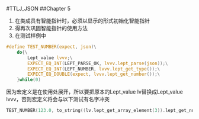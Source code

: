#TTLJ_JSON
##Chapter 5

1. 在类成员有智能指针时，必须以显示的形式初始化智能指针
2. 得再次巩固智能指针的使用方法
3. 在测试样例中
~~~c
#define TEST_NUMBER(expect, json)\
	do{\
		Lept_value lvvv;\
		EXPECT_EQ_INT(LEPT_PARSE_OK, lvvv.lept_parse(json));\
		EXPECT_EQ_INT(LEPT_NUMBER, lvvv.lept_get_type());\
		EXPECT_EQ_DOUBLE(expect, lvvv.lept_get_number());\
	}while(0)
~~~

因为宏定义是在使用处展开，所以要把原本的Lept_value lv替换成Lept_value lvvv，否则宏定义将会与以下测试有名字冲突
~~~c
TEST_NUMBER(123.0, to_string((lv.lept_get_array_element(3)).lept_get_number()));
~~~